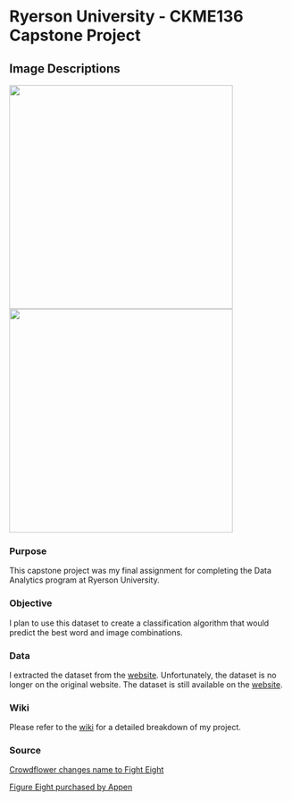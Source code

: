 # Ryerson University - CKME136 Capstone Project
## Image Descriptions

<img src = "https://pbs.twimg.com/profile_banners/948636787483660288/1522744008/1500x500" width="400x"> 
<img src = "https://mma.prnewswire.com/media/661541/Figure_Eight_Logo.jpg?p=publish" width="400x"> 


### Purpose
This capstone project was my final assignment for completing the Data Analytics program at Ryerson University.

### Objective
I plan to use this dataset to create a classification algorithm that would predict the best word and image combinations.

### Data 
I extracted the dataset from the [website](https://www.figure-eight.com/data-for-everyone/). Unfortunately, the dataset is no longer on the original website. The dataset is still available on the [website](https://data.world/crowdflower/image-descriptions). 

### Wiki
Please refer to the [wiki](https://github.com/davidlamcanada/Ryerson-CKME136/wiki) for a detailed breakdown of my project.

### Source
[Crowdflower changes name to Fight Eight](https://pbs.twimg.com/profile_banners/948636787483660288/1522744008/1500x500)

[Figure Eight purchased by Appen](https://mma.prnewswire.com/media/661541/Figure_Eight_Logo.jpg?p=publish)
